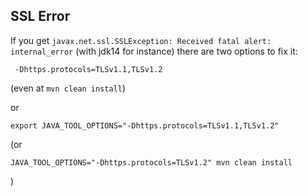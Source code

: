 

## SSL Error

If you get `javax.net.ssl.SSLException: Received fatal alert: internal_error` (with jdk14 for instance)
there are two options to fix it:

```
 -Dhttps.protocols=TLSv1.1,TLSv1.2
```

(even at `mvn clean install`)

or

```
export JAVA_TOOL_OPTIONS="-Dhttps.protocols=TLSv1.1,TLSv1.2"
```

(or
```
JAVA_TOOL_OPTIONS="-Dhttps.protocols=TLSv1.2" mvn clean install
```
)
